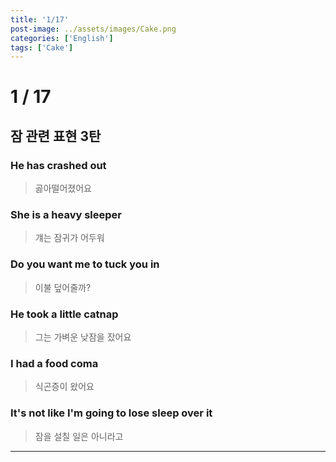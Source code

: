 ```yaml
---
title: '1/17'
post-image: ../assets/images/Cake.png
categories: ['English']
tags: ['Cake']
---
```

# 1 / 17
## 잠 관련 표현 3탄
### He has crashed out
> 곯아떨어졌어요

### She is a heavy sleeper
> 걔는 잠귀가 어두워

### Do you want me to tuck you in
> 이불 덮어줄까?

### He took a little catnap
> 그는 가벼운 낮잠을 잤어요

### I had a food coma
> 식곤증이 왔어요

### It's not like I'm going to lose sleep over it
> 잠을 설칠 일은 아니라고
---
